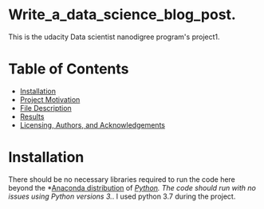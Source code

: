# Write_a_data_science_blog_post.
This is the udacity Data scientist nanodigree program's project1.

# Table of Contents
* [Installation]()
* [Project Motivation]()
* [File Description]()
* [Results]()
* [Licensing, Authors, and Acknowledgements]()

# Installation
There should be no necessary libraries required to run the code here beyond the *[Anaconda distribution](https://www.anaconda.com/distribution/) of *[Python](https://www.python.org/downloads/). The code should run with no issues using Python versions 3.*. I used python 3.7 during the project.
